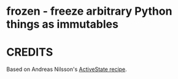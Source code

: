 # frozen - freeze arbitrary Python things as immutables

# CREDITS

Based on Andreas Nilsson's [ActiveState recipe](http://code.activestate.com/recipes/576527-freeze-make-any-object-immutable/).
